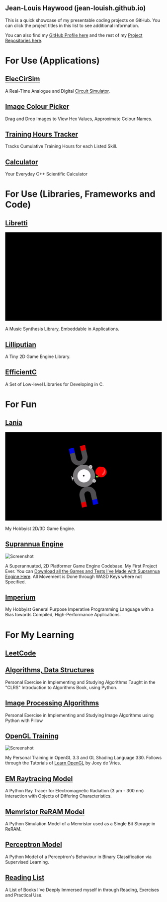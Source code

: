  ## Jean-Louis Haywood (jean-louish.github.io)

This is a quick showcase of my presentable coding projects on GitHub. You can click the project titles in this list to see additional information.

You can also find my [GitHub Profile here](https://github.com/Jean-LouisH) and the rest of my [Project Repositories here](https://github.com/Jean-LouisH?tab=repositories). 

# For Use (Applications)

## [ElecCirSim](https://github.com/Jean-LouisH/ElecCirSim/blob/master/README.md)

A Real-Time Analogue and Digital [Circuit Simulator](https://en.wikipedia.org/wiki/Electronic_circuit_simulation). 

## [Image Colour Picker](https://github.com/Jean-LouisH/ImageColourPicker)

Drag and Drop Images to View Hex Values, Approximate Colour Names.

## [Training Hours Tracker](https://github.com/Jean-LouisH/TrainingHoursTracker)

Tracks Cumulative Training Hours for each Listed Skill.

## [Calculator](https://github.com/Jean-LouisH/Calculator)

Your Everyday C++ Scientific Calculator 

# For Use (Libraries, Frameworks and Code)

## [Libretti](https://github.com/Jean-LouisH/Libretti/blob/master/README.md)

![Screenshot](https://raw.githubusercontent.com/Jean-LouisH/Libretti/master/Screenshot.gif)

A Music Synthesis Library, Embeddable in Applications.

## [Lilliputian](https://github.com/Jean-LouisH/Lilliputian/blob/master/README.md)

A Tiny 2D Game Engine Library.

## [EfficientC](https://github.com/Jean-LouisH/EfficientC/blob/master/README.md)

A Set of Low-level Libraries for Developing in C.

# For Fun

## [Lania](https://github.com/Jean-LouisH/Lania/blob/master/README.md)

![Screenshot](https://raw.githubusercontent.com/Jean-LouisH/Lania/master/Documentation/Images/Screenshot.gif)

My Hobbyist 2D/3D Game Engine.

## [Suprannua Engine](https://github.com/Jean-LouisH/SuprannuaEngine/blob/master/README.md)

![Screenshot](https://raw.githubusercontent.com/Jean-LouisH/SuprannuaEngine/master/Documentation/Images/Screenshot.gif)

A Superannuated, 2D Platformer Game Engine Codebase. My First Project Ever. 
You can [Download all the Games and Tests I've Made with Suprannua Engine Here](https://github.com/Jean-LouisH/SuprannuaEngine/releases/download/v0.14.0-alpha/Suprannua.0.14.0.Games.Tests.zip). All Movement is Done through WASD Keys where not Specified. 

## [Imperium](https://github.com/Jean-LouisH/Imperium/blob/master/README.md)

My Hobbyist General Purpose Imperative Programming Language with a Bias towards Compiled, High-Performance Applications.

# For My Learning

## [LeetCode](https://github.com/Jean-LouisH/LeetCode)

## [Algorithms, Data Structures](https://github.com/Jean-LouisH/Algorithms-DataStructures)

Personal Exercise in Implementing and Studying Algorithms Taught in the "CLRS" Introduction to Algorithms Book, using Python. 

## [Image Processing Algorithms](https://github.com/Jean-LouisH/ImageProcessingAlgorithms)

Personal Exercise in Implementing and Studying Image Algorithms using Python with Pillow

## [OpenGL Training](https://github.com/Jean-LouisH/OpenGL_Training)

![Screenshot](https://raw.githubusercontent.com/Jean-LouisH/OpenGL_Training/master/Images/Mixed_Texture_Rectangle.png)

My Personal Training in OpenGL 3.3 and GL Shading Language 330. Follows through the Tutorials of [Learn OpenGL](https://learnopengl.com/Introduction) by Joey de Vries.

## [EM Raytracing Model](https://github.com/Jean-LouisH/EMRayTracingModel/blob/master/README.md) 

A Python Ray Tracer for Electromagnetic Radiation (3 μm - 300 nm) Interaction with Objects of Differing Characteristics.

## [Memristor ReRAM Model](https://github.com/Jean-LouisH/MemristorReRAMModel/blob/master/README.md)

A Python Simulation Model of a Memristor used as a Single Bit Storage in ReRAM.

## [Perceptron Model](https://github.com/Jean-LouisH/PerceptronModel/blob/master/README.md)

A Python Model of a Perceptron's Behaviour in Binary Classification via Supervised Learning.

## [Reading List](https://github.com/Jean-LouisH/Reading-List/blob/master/README.md)

A List of Books I've Deeply Immersed myself in through Reading, Exercises and Practical Use. 